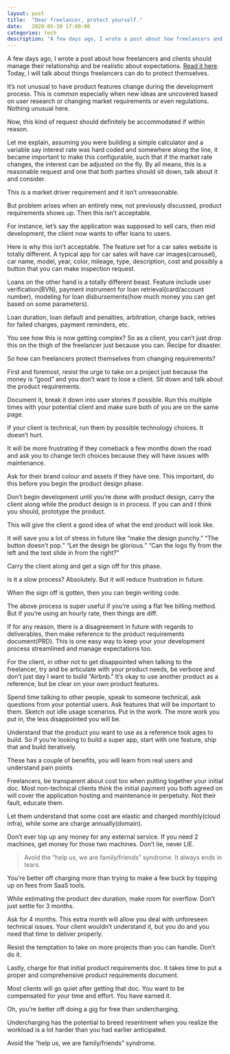 ```yaml
---
layout: post
title:  "Dear freelancer, protect yourself."
date:   2020-05-30 17:00:00
categories: tech
description: "A few days ago, I wrote a post about how freelancers and clients should manage their relationship and be realistic about expectations"
---
```

A few days ago, I wrote a post about how freelancers and clients should manage their relationship and be realistic about expectations. [Read it here](https://cyberomin.github.io/tech/2020/05/26/dear-client-freelancer.html). Today, I will talk about things freelancers can do to protect themselves.

It’s not unusual to have product features change during the development process.  This is common especially when new ideas are uncovered based on user research or changing market requirements or even regulations. Nothing unusual here.

Now, this kind of request should definitely be accommodated if within reason.

Let me explain, assuming you were building a simple calculator and a variable say interest rate was hard coded and somewhere along the line, it became important to make this configurable, such that if the market rate changes, the interest can be adjusted on the fly. By all means, this is a reasonable request and one that both parties should sit down, talk about it and consider.

This is a market driver requirement and it isn’t unreasonable.

But problem arises when an entirely new, not previously discussed, product requirements shows up. Then this isn’t acceptable. 

For instance, let’s say the application was supposed to sell cars, then mid development, the client now wants to offer loans to users.

Here is why this isn’t acceptable. The feature set for a car sales website is totally different. A typical app for car sales will have car images(carousel), car name, model, year, color, mileage, type, description, cost and possibly a button that you can make inspection request.

Loans on the other hand is a totally different beast. Feature include user verification(BVN), payment instrument for loan retrieval(card/account number), modeling for loan disbursements(how much money you can get based on some parameters).

Loan duration, loan default and penalties, arbitration, charge back, retries for failed charges, payment reminders, etc.

You see how this is now getting complex? So as a client, you can’t just drop this on the thigh of the freelancer just because you can. Recipe for disaster.

So how can freelancers protect themselves from changing requirements?

First and foremost, resist the urge to take on a project just because the money is “good” and you don’t want to lose a client.  Sit down and talk about the product requirements.

Document it, break it down into user stories if possible. Run this multiple times with your potential client and make sure both of you are on the same page.  

If your client is technical, run them by possible technology choices. It doesn’t hurt.

It will be more frustrating if they comeback a few months down the road and ask you to change tech choices because they will have issues with maintenance. 

Ask for their brand colour and assets if they have one. This important, do this before you begin the product design phase.

Don’t begin development until you’re done with product design, carry the client along while the product design is in process. If you can and I think you should, prototype the product.

This will give the client a good idea of what the end product will look like.

It will save you a lot of stress in future like “make the design punchy.” “The button doesn’t pop.” “Let the design be glorious.” “Can the logo fly from the left and the text slide in from the right?” 

Carry the client along and get a sign off for this phase.

Is it a slow process? Absolutely.  But it will reduce frustration in future.

When the sign off is gotten, then you can begin writing code. 

The above process is super useful if you’re using a flat fee billing method.  But if you’re using an hourly rate, then things are diff.

If for any reason, there is a disagreement in future with regards to deliverables, then make reference to the product requirements document(PRD). This is one easy way to keep your your development process streamlined and manage expectations too.

For the client, in other not to get disappointed when talking to the freelancer, try and be articulate with your product needs, be verbose and don’t just day I want to build “Airbnb.” It’s okay to use another product as a reference, but be clear on your own product features.

Spend time talking to other people, speak to someone technical, ask questions from your potential users. Ask features that will be important to them. Sketch out idle usage scenarios. Put in the work. The more work you put in, the less disappointed you will be.

Understand that the product you want to use as a reference took ages to build. So if you’re looking to build a super app, start with one feature, ship that and build iteratively.  

These has a couple of benefits, you will learn from real users and understand pain points

Freelancers, be transparent about cost too when putting together your initial doc. Most non-technical clients think the initial payment you both agreed on will cover the application hosting and maintenance in perpetuity.  Not their fault, educate them.

Let them understand that some cost are elastic and charged monthly(cloud infra), while some are charge annually(domain). 

Don’t ever top up any money for any external service. If you need 2 machines, get money for those two machines. Don’t lie, never LIE.

> Avoid the “help us, we are family/friends” syndrome. It always ends in tears. 

You’re better off charging more than trying to make a few buck by topping up on fees from SaaS tools.  

While estimating the product dev duration, make room for overflow. Don’t just settle for 3 months.

Ask for 4 months. This extra month will allow you deal with unforeseen technical issues.  Your client wouldn’t understand it, but you do and you need that time to deliver properly. 

Resist the temptation to take on more projects than you can handle. Don’t do it.

Lastly, charge for that initial product requirements doc. It takes time to put a proper and comprehensive product requirements document. 

Most clients will go quiet after getting that doc. You want to be compensated for your time and effort. You have earned it.

Oh, you’re better off doing a gig for free than undercharging. 

Undercharging has the potential to breed resentment when you realize the workload is a lot harder than you had earlier anticipated.  

Avoid the “help us, we are family/friends” syndrome.
